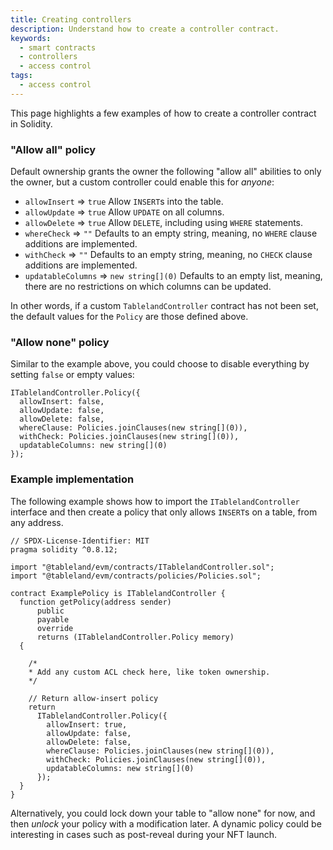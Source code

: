 ```yaml
---
title: Creating controllers
description: Understand how to create a controller contract.
keywords:
  - smart contracts
  - controllers
  - access control
tags:
  - access control
---
```


This page highlights a few examples of how to create a controller contract in Solidity.

### "Allow all" policy

Default ownership grants the owner the following "allow all" abilities to only the owner, but a custom controller could enable this for _anyone_:

- `allowInsert` ⇒ `true`
  Allow `INSERT`s into the table.
- `allowUpdate` ⇒ `true`
  Allow `UPDATE` on all columns.
- `allowDelete` ⇒ `true`
  Allow `DELETE`, including using `WHERE` statements.
- `whereCheck` ⇒ `""`
  Defaults to an empty string, meaning, no `WHERE` clause additions are implemented.
- `withCheck` ⇒ `""`
  Defaults to an empty string, meaning, no `CHECK` clause additions are implemented.
- `updatableColumns` ⇒ `new string[](0)`
  Defaults to an empty list, meaning, there are no restrictions on which columns can be updated.

In other words, if a custom `TablelandController` contract has not been set, the default values for the `Policy` are those defined above.

### "Allow none" policy

Similar to the example above, you could choose to disable everything by setting `false` or empty values:

```solidity
ITablelandController.Policy({
  allowInsert: false,
  allowUpdate: false,
  allowDelete: false,
  whereClause: Policies.joinClauses(new string[](0)),
  withCheck: Policies.joinClauses(new string[](0)),
  updatableColumns: new string[](0)
});
```

### Example implementation

The following example shows how to import the `ITablelandController` interface and then create a policy that only allows `INSERT`s on a table, from any address.

```solidity
// SPDX-License-Identifier: MIT
pragma solidity ^0.8.12;

import "@tableland/evm/contracts/ITablelandController.sol";
import "@tableland/evm/contracts/policies/Policies.sol";

contract ExamplePolicy is ITablelandController {
  function getPolicy(address sender)
      public
      payable
      override
      returns (ITablelandController.Policy memory)
  {

    /*
    * Add any custom ACL check here, like token ownership.
    */

    // Return allow-insert policy
    return
      ITablelandController.Policy({
        allowInsert: true,
        allowUpdate: false,
        allowDelete: false,
        whereClause: Policies.joinClauses(new string[](0)),
        withCheck: Policies.joinClauses(new string[](0)),
        updatableColumns: new string[](0)
      });
  }
}
```

Alternatively, you could lock down your table to "allow none" for now, and then _unlock_ your policy with a modification later. A dynamic policy could be interesting in cases such as post-reveal during your NFT launch.
